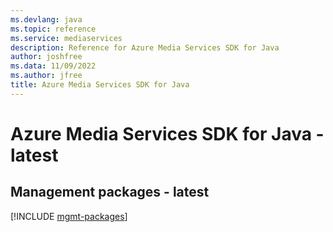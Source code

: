 ```yaml
---
ms.devlang: java
ms.topic: reference
ms.service: mediaservices
description: Reference for Azure Media Services SDK for Java
author: joshfree
ms.data: 11/09/2022
ms.author: jfree
title: Azure Media Services SDK for Java
---
```

# Azure Media Services SDK for Java - latest

## Management packages - latest
[!INCLUDE [mgmt-packages](media-services-mgmt-index.md)]